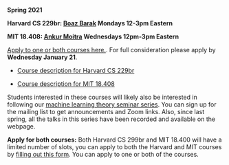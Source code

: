 
__Spring 2021__ 

__Harvard CS 229br: [Boaz Barak](https://boazbarak.org)  Mondays 12-3pm Eastern__ 


__MIT 18.408: [Ankur Moitra](http://people.csail.mit.edu/moitra/)  Wednesdays 12pm-3pm Eastern__

[Apply to one or both courses here.](http://tiny.cc/mltheoryseminar). For full consideration please apply by __Wednesday January 21__.


* [Course description for Harvard CS 229br](cs229br)

* [Course description for MIT 18.408](mit18408)


Students interested in these courses will likely also be interested in following our [machine learning theory seminar series](https://mltheory.org/#talks). You can sign up for the mailing list to get announcements and Zoom links. Also, since last spring, all the talks in this series have been recorded and available on the webpage.



__Apply for both courses:__ Both Harvard CS 299br and MIT 18.400 will have a limited number of slots, you can apply to both the Harvard and MIT courses by [filling out this form](http://tiny.cc/mltheoryseminar). You can apply to one or both of the courses.







